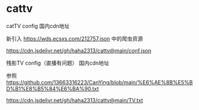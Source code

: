 # cattv
catTV config
国内cdn地址

新引入 https://wds.ecsxs.com/212757.json 中的爬虫资源

https://cdn.jsdelivr.net/gh/haha2313/cattv@main/conf.json



残影TV config（直播有问题）
国内cdn地址

参照 https://github.com/13663316223/CanYing/blob/main/%E6%AE%8B%E5%BD%B1%E8%B5%84%E6%BA%90.txt

https://cdn.jsdelivr.net/gh/haha2313/cattv@main/TV.txt

